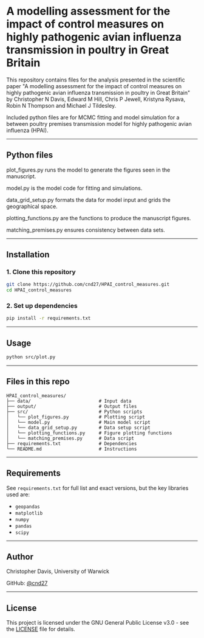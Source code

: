 # A modelling assessment for the impact of control measures on highly pathogenic avian influenza transmission in poultry in Great Britain

This repository contains files for the analysis presented in the scientific paper "A modelling assessment for the impact of control measures on highly pathogenic avian influenza transmission in poultry in Great Britain" by Christopher N Davis, Edward M Hill, Chris P Jewell, Kristyna Rysava, Robin N Thompson and Michael J Tildesley.


Included python files are for MCMC fitting and model simulation for a between poultry premises transmission model for highly pathogenic avian influenza (HPAI).

---

## Python files

plot_figures.py runs the model to generate the figures seen in the manuscript.

model.py is the model code for fitting and simulations.

data_grid_setup.py formats the data for model input and grids the geographical space.

plotting_functions.py are the functions to produce the manuscript figures.

matching_premises.py ensures consistency between data sets.

---

## Installation

### 1. Clone this repository

```bash
git clone https://github.com/cnd27/HPAI_control_measures.git
cd HPAI_control_measures
```

### 2. Set up dependencies

```bash
pip install -r requirements.txt
```

---

## Usage

```bash
python src/plot.py 
```

---

## Files in this repo

```
HPAI_control_measures/
├── data/                         # Input data
├── output/                       # Output files
├── src/                          # Python scripts
│   └── plot_figures.py           # Plotting script
│   └── model.py                  # Main model script
│   └── data_grid_setup.py        # Data setup script
│   └── plotting_functions.py     # Figure plotting functions
│   └── matching_premises.py      # Data script
├── requirements.txt              # Dependencies
└── README.md                     # Instructions

```

---

## Requirements

See `requirements.txt` for full list and exact versions, but the key libraries used are:

- `geopandas`
- `matplotlib`
- `numpy`
- `pandas`
- `scipy` 

---

## Author

Christopher Davis, University of Warwick

GitHub: [@cnd27](https://github.com/cnd27)

---

## License

This project is licensed under the GNU General Public License v3.0 - see the [LICENSE](LICENSE) file for details.

